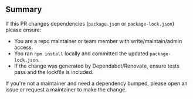 ## Summary

If this PR changes dependencies (`package.json` or `package-lock.json`) please ensure:

- You are a repo maintainer or team member with write/maintain/admin access.
- You ran `npm install` locally and committed the updated `package-lock.json`.
- If the change was generated by Dependabot/Renovate, ensure tests pass and the lockfile is included.

If you're not a maintainer and need a dependency bumped, please open an issue or request a maintainer to make the change.
